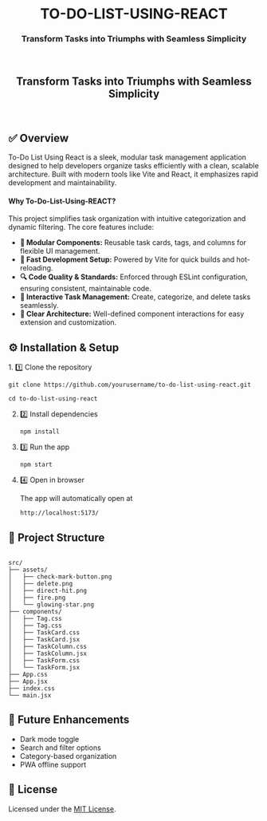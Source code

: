 <h1 align="center">TO-DO-LIST-USING-REACT</h1>
<h3 align="center">Transform Tasks into Triumphs with Seamless Simplicity</h3>
<div align=center>
    <img src="https://img.shields.io/github/last-commit/vedangdhuri/To-Do-List-Using-REACT?style=flat&logo=git&logoColor=white&color=0080ff" alt=""/>
    <img src="https://img.shields.io/github/languages/top/vedangdhuri/To-Do-List-Using-REACT?style=flat&color=0080ff" alt=""/>
    <img src="https://img.shields.io/github/languages/count/vedangdhuri/To-Do-List-Using-REACT?style=flat&color=0080ff" alt=""/>
</div>
<h2 align="center">Transform Tasks into Triumphs with Seamless Simplicity</h2>
<div align="center">
    <img src="https://img.shields.io/badge/JSON-000?logo=json&logoColor=fff" alt="" />
    <img src="https://img.shields.io/badge/Markdown-%23000000.svg?logo=markdown&logoColor=white" alt="" />
    <img src="https://img.shields.io/badge/npm-CB3837?logo=npm&logoColor=fff" alt="" />
    <img src="https://img.shields.io/badge/JavaScript-F7DF1E?logo=javascript&logoColor=000" alt="" />
    <img src="https://img.shields.io/badge/React-%2320232a.svg?logo=react&logoColor=%2361DAFB" alt="" />
    <img src="https://img.shields.io/badge/Vite-646CFF?logo=vite&logoColor=fff" alt="" />
    <a href=""><img src="https://img.shields.io/badge/Visit_Site-To_Do_List_Using_React-blue" alt=""/></a>
</div>
<h2 align="left">✅ Overview</h2>
<p>To-Do List Using React is a sleek, modular task management application designed to help developers organize tasks efficiently with a clean, scalable architecture. Built with modern tools like Vite and React, it emphasizes rapid development and maintainability.</p>

<h4 align="left">Why To-Do-List-Using-REACT?</h4>
<p>This project simplifies task organization with intuitive categorization and dynamic filtering. The core features include:</p>
<ul align="left">
    <li><strong>🧩 Modular Components:</strong> Reusable task cards, tags, and columns for flexible UI management.</li>
    <li><strong>🚀 Fast Development Setup:</strong> Powered by Vite for quick builds and hot-reloading.</li>
    <li><strong>🔍 Code Quality & Standards:</strong> Enforced through ESLint configuration, ensuring consistent, maintainable code.</li>
    <li><strong>📝 Interactive Task Management:</strong> Create, categorize, and delete tasks seamlessly.</li>
    <li><strong>🌟 Clear Architecture:</strong> Well-defined component interactions for easy extension and customization.</li>
</ul>

<h2 align="left">⚙️ Installation & Setup</h2>
1. 1️⃣ Clone the repository
    <pre><code>git clone https://github.com/yourusername/to-do-list-using-react.git</code></pre>
    <pre><code>cd to-do-list-using-react</code></pre>

2. 2️⃣ Install dependencies
    <pre><code>npm install</code></pre>

3. 3️⃣ Run the app
    <pre><code>npm start</code></pre>

4. 4️⃣ Open in browser
   <p>The app will automatically open at</p>
   <pre><code>http://localhost:5173/</code></pre>

<h2 align="left">🧭 Project Structure</h2>
<pre><code>
src/
├── assets/
│   ├── check-mark-button.png
│   ├── delete.png
│   ├── direct-hit.png
│   ├── fire.png
│   └── glowing-star.png
├── components/
│   ├── Tag.css
│   ├── Tag.css
│   ├── TaskCard.css
│   ├── TaskCard.jsx
│   ├── TaskColumn.css
│   ├── TaskColumn.jsx
│   ├── TaskForm.css
│   └── TaskForm.jsx
├── App.css
├── App.jsx
├── index.css
└── main.jsx
</code></pre>

<h2 align="left">🚀 Future Enhancements</h2>
<ul>
  <li>Dark mode toggle</li>
  <li>Search and filter options</li>
  <li>Category-based organization</li>
  <li>PWA offline support</li>
</ul>

<h2 align="left">📜 License</h2>
<p>Licensed under the <a href="https://github.com/vedangdhuri/To-Do-List-Using-REACT/blob/main/LICENSE" target="_blank">MIT License</a>.</p>
